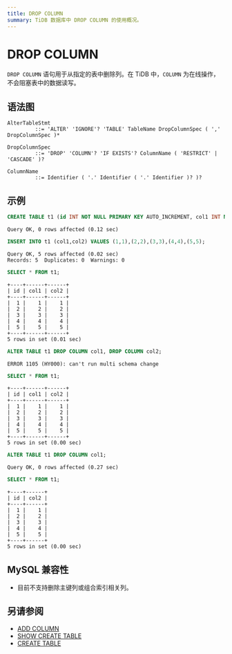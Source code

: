 ```yaml
---
title: DROP COLUMN
summary: TiDB 数据库中 DROP COLUMN 的使用概况。
---
```


# DROP COLUMN

`DROP COLUMN` 语句用于从指定的表中删除列。在 TiDB 中，`COLUMN` 为在线操作，不会阻塞表中的数据读写。

## 语法图

```ebnf+diagram
AlterTableStmt
         ::= 'ALTER' 'IGNORE'? 'TABLE' TableName DropColumnSpec ( ',' DropColumnSpec )*

DropColumnSpec
         ::= 'DROP' 'COLUMN'? 'IF EXISTS'? ColumnName ( 'RESTRICT' | 'CASCADE' )?

ColumnName
         ::= Identifier ( '.' Identifier ( '.' Identifier )? )?
```

## 示例


```sql
CREATE TABLE t1 (id INT NOT NULL PRIMARY KEY AUTO_INCREMENT, col1 INT NOT NULL, col2 INT NOT NULL);
```

```
Query OK, 0 rows affected (0.12 sec)
```


```sql
INSERT INTO t1 (col1,col2) VALUES (1,1),(2,2),(3,3),(4,4),(5,5);
```

```
Query OK, 5 rows affected (0.02 sec)
Records: 5  Duplicates: 0  Warnings: 0
```


```sql
SELECT * FROM t1;
```

```
+----+------+------+
| id | col1 | col2 |
+----+------+------+
|  1 |    1 |    1 |
|  2 |    2 |    2 |
|  3 |    3 |    3 |
|  4 |    4 |    4 |
|  5 |    5 |    5 |
+----+------+------+
5 rows in set (0.01 sec)
```


```sql
ALTER TABLE t1 DROP COLUMN col1, DROP COLUMN col2;
```

```
ERROR 1105 (HY000): can't run multi schema change
```


```sql
SELECT * FROM t1;
```

```
+----+------+------+
| id | col1 | col2 |
+----+------+------+
|  1 |    1 |    1 |
|  2 |    2 |    2 |
|  3 |    3 |    3 |
|  4 |    4 |    4 |
|  5 |    5 |    5 |
+----+------+------+
5 rows in set (0.00 sec)
```


```sql
ALTER TABLE t1 DROP COLUMN col1;
```

```
Query OK, 0 rows affected (0.27 sec)
```


```sql
SELECT * FROM t1;
```

```
+----+------+
| id | col2 |
+----+------+
|  1 |    1 |
|  2 |    2 |
|  3 |    3 |
|  4 |    4 |
|  5 |    5 |
+----+------+
5 rows in set (0.00 sec)
```

## MySQL 兼容性

* 目前不支持删除主键列或组合索引相关列。

## 另请参阅

* [ADD COLUMN](/sql-statements/sql-statement-add-column.md)
* [SHOW CREATE TABLE](/sql-statements/sql-statement-show-create-table.md)
* [CREATE TABLE](/sql-statements/sql-statement-create-table.md)
